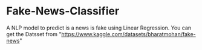 # Fake-News-Classifier
A NLP model to predict is a news is fake using Linear Regression.
You can get the Datsset from "https://www.kaggle.com/datasets/bharatmohan/fake-news"
